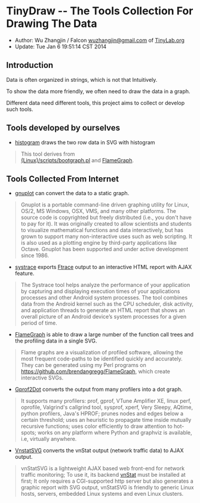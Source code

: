# TinyDraw -- The Tools Collection For Drawing The Data

- Author: Wu Zhangjin / Falcon <wuzhangjin@gmail.com> of [TinyLab.org](http://tinylab.org)
- Update: Tue Jan  6 19:51:14 CST 2014

## Introduction

Data is often organized in strings, which is not that Intuitively.

To show the data more friendly, we often need to draw the data in a graph.

Different data need different tools, this project aims to collect or develop
such tools.

## Tools developed by ourselves

- [histogram](histogram/histogram.sh) draws the two row data in SVG
  with histogram

> This tool derives from  
> [(Linux)/scripts/bootgraph.pl](http://stuff.mit.edu/afs/sipb/contrib/linux/scripts/bootgraph.pl)
> and [FlameGraph](https://github.com/brendangregg/FlameGraph).

## Tools Collected From Internet

- [gnuplot](http://www.gnuplot.info/) can convert the data to a static graph.

> Gnuplot is a portable command-line driven graphing utility for Linux, OS/2,
> MS Windows, OSX, VMS, and many other platforms. The source code is
> copyrighted but freely distributed (i.e., you don't have to pay for it). It
> was originally created to allow scientists and students to visualize
> mathematical functions and data interactively, but has grown to support many
> non-interactive uses such as web scripting. It is also used as a plotting
> engine by third-party applications like Octave. Gnuplot has been supported
> and under active development since 1986.

- [systrace](http://developer.android.com/tools/help/systrace.html) exports
  [Ftrace](http://lwn.net/Articles/365835/) output to an interactive HTML
  report with AJAX feature.

> The Systrace tool helps analyze the performance of your application by
> capturing and displaying execution times of your applications processes and
> other Android system processes. The tool combines data from the Android
> kernel such as the CPU scheduler, disk activity, and application threads to
> generate an HTML report that shows an overall picture of an Android device’s
> system processes for a given period of time.

- [FlameGraph](http://www.brendangregg.com/flamegraphs.html) is able to draw a
  large number of the function call trees and the profiling data in a single
  SVG.

> Flame graphs are a visualization of profiled software, allowing the most
> frequent code-paths to be identified quickly and accurately. They can be
> generated using my Perl programs on
> <https://github.com/brendangregg/FlameGraph>, which create interactive SVGs.

- [Gprof2Dot](https://code.google.com/p/jrfonseca/wiki/Gprof2Dot) converts the
  output from many profilers into a dot graph.

> It supports many profilers: prof, gprof, VTune Amplifier XE, linux perf,
> oprofile, Valgrind's callgrind tool, sysprof, xperf, Very Sleepy, AQtime,
> python profilers, Java's HPROF; prunes nodes and edges below a certain
> threshold; uses an heuristic to propagate time inside mutually recursive
> functions; uses color efficiently to draw attention to hot-spots; works on
> any platform where Python and graphviz is available, i.e, virtually anywhere.

- [VnstatSVG](http://www.tinylab.org/project/vnstatsvg/) converts the vnStat
  output (network traffic data) to AJAX output.

> vnStatSVG is a lightweight AJAX based web front-end for network traffic
> monitoring; To use it, its backend [vnStat](http://humdi.net/vnstat/) must be
> installed at first; It only requires a CGI-supported http server but also
> generates a graphic report with SVG output, vnStatSVG is friendly to generic
> Linux hosts, servers, embedded Linux systems and even Linux clusters.
